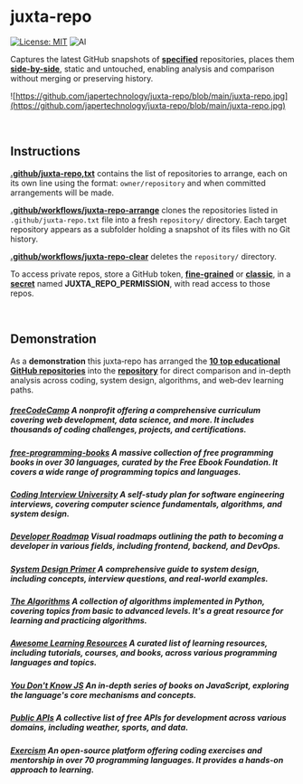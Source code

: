 # juxta-repo

[![License: MIT](https://img.shields.io/badge/License-MIT-yellow.svg)](https://opensource.org/licenses/MIT) ![AI](https://img.shields.io/badge/Assisted-Development-2b2bff?logo=openai&logoColor=white) 

Captures the latest GitHub snapshots of [**specified**](.github/juxta-repo.txt) repositories, places them [**side-by-side**](repository/), static and untouched, enabling analysis and comparison without merging or preserving history.

![https://github.com/japertechnology/juxta-repo/blob/main/juxta-repo.jpg](https://github.com/japertechnology/juxta-repo/blob/main/juxta-repo.jpg)

<br>

## Instructions

[**.github/juxta-repo,txt**](.github/juxta-repo.txt) contains the list of repositories to arrange, each on its own line using the format: `owner/repository` and when committed arrangements will be made.

[**.github/workflows/juxta-repo-arrange**](.github/workflows/juxta-repo-arrange.yml) clones the repositories listed in `.github/juxta-repo.txt` file into a fresh `repository/` directory. Each target repository appears as a subfolder holding a snapshot of its files with no Git history.
 
[**.github/workflows/juxta-repo-clear**](.github/workflows/juxta-repo-clear.yml) deletes the `repository/` directory.

To access private repos, store a GitHub token, [**fine-grained**](https://github.com/settings/personal-access-tokens) or [**classic**](https://github.com/settings/tokens), in a [**secret**](/settings/secrets/actions) named **JUXTA_REPO_PERMISSION**, with read access to those repos.

<br>

## Demonstration

As a **demonstration** this juxta‑repo has arranged the [**10 top educational GitHub repositories**](.github/juxta-repo.txt) into the [**repository**](repository/) for direct comparison and in-depth analysis across coding, system design, algorithms, and web‑dev learning paths.

##### [freeCodeCamp](https://github.com/freeCodeCamp/freeCodeCamp) A nonprofit offering a comprehensive curriculum covering web development, data science, and more. It includes thousands of coding challenges, projects, and certifications.

##### [free-programming-books](https://github.com/EbookFoundation/free-programming-books) A massive collection of free programming books in over 30 languages, curated by the Free Ebook Foundation. It covers a wide range of programming topics and languages.

##### [Coding Interview University](https://github.com/jwasham/coding-interview-university) A self-study plan for software engineering interviews, covering computer science fundamentals, algorithms, and system design.

##### [Developer Roadmap](https://github.com/kamranahmedse/developer-roadmap) Visual roadmaps outlining the path to becoming a developer in various fields, including frontend, backend, and DevOps.

##### [System Design Primer](https://github.com/donnemartin/system-design-primer) A comprehensive guide to system design, including concepts, interview questions, and real-world examples.

##### [The Algorithms](https://github.com/TheAlgorithms/Python) A collection of algorithms implemented in Python, covering topics from basic to advanced levels. It's a great resource for learning and practicing algorithms.

##### [Awesome Learning Resources](https://github.com/lauragift21/awesome-learning-resources) A curated list of learning resources, including tutorials, courses, and books, across various programming languages and topics.

##### [You Don't Know JS](https://github.com/getify/You-Dont-Know-JS) An in-depth series of books on JavaScript, exploring the language's core mechanisms and concepts.

##### [Public APIs](https://github.com/public-apis/public-apis) A collective list of free APIs for development across various domains, including weather, sports, and data.

##### [Exercism](https://github.com/exercism) An open-source platform offering coding exercises and mentorship in over 70 programming languages. It provides a hands-on approach to learning.
